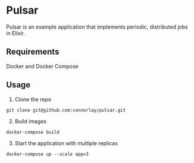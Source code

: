 # Pulsar

Pulsar is an example application that implements periodic, distributed jobs in Elixir.

## Requirements

Docker and Docker Compose

## Usage

1. Clone the repo
```
git clone git@github.com:connorlay/pulsar.git
```

2. Build images
```
docker-compose build
```

3. Start the application with multiple replicas
```
docker-compose up --scale app=3
```
